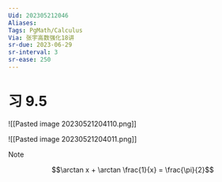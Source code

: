 ```yaml
---
Uid: 202305212046
Aliases:
Tags: PgMath/Calculus 
Via: 张宇高数强化18讲
sr-due: 2023-06-29
sr-interval: 3
sr-ease: 250
---
```


# 习 9.5


![[Pasted image 20230521204110.png]]

![[Pasted image 20230521204011.png]]

> [!note]  
> $$\arctan x + \arctan \frac{1}{x} = \frac{\pi}{2}$$ 
